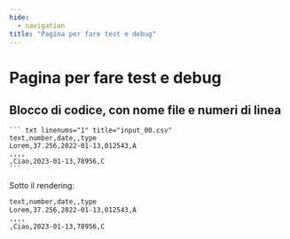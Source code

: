 ```yaml
---
hide:
  - navigation
title: "Pagina per fare test e debug"
---
```


# Pagina per fare test e debug

## Blocco di codice, con nome file e numeri di linea

````
``` txt linenums="1" title="input_00.csv"
text,number,date,,type
Lorem,37.256,2022-01-13,012543,A
,,,,
,Ciao,2023-01-13,78956,C
```
````

Sotto il rendering:

``` txt linenums="1" title="input_00.csv"
text,number,date,,type
Lorem,37.256,2022-01-13,012543,A
,,,,
,Ciao,2023-01-13,78956,C
```
